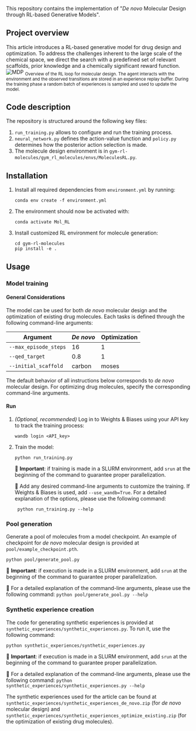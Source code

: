 This repository contains the implementation of "_De novo_ Molecular Design through RL-based Generative Models".

## Project overview
This article introduces a RL-based generative model for drug design and optimization. To address the challenges inherent to the large scale of the chemical space, we direct the search with a predefined set of relevant scaffolds, prior knowledge and a chemically significant reward function.
![MDP](https://github.com/user-attachments/assets/7d12e399-d7e0-4c04-b5ba-e3c743d8f22d)
<sub>Overview of the RL loop for molecular design. The agent interacts with the environment and the observed transitions are stored in an experience replay buffer. During the training phase a random batch of experiences is sampled and used to update the model.</sub>

## Code description
The repository is structured around the following key files:
1. `run_training.py` allows to configure and run the training process.
2. `neural_network.py` defines the action-value function and `policy.py` determines how the posterior action selection is made.
3. The molecule design environment is in `gym-rl-molecules/gym_rl_molecules/envs/MoleculesRL.py`.

## Installation
1. Install all required dependencies from `environment.yml` by running:
   ```
   conda env create -f environment.yml
   ```
2. The environment should now be activated with:
   ```
   conda activate Mol_RL
   ```
3. Install customized RL environment for molecule generation:
   ```
   cd gym-rl-molecules
   pip install -e .
   ```

## Usage

### Model training
#### General Considerations
The model can be used for both *de novo* molecular design and the optimization of existing drug molecules. Each tasks is defined through the following command-line arguments:

| Argument       | *De novo*      | Optimization   |
|----------------|----------------|----------------|
| `--max_episode_steps`  | 16  |   1  |
| `--qed_target`  | 0.8  | 1 |
| `--initial_scaffold`  | carbon  | moses |

The default behavior of all instructions below corresponds to *de novo* molecular design. For optimizing drug molecules, specify the corresponding command-line arguments.

#### Run

1. *(Optional, recommended)* Log in to Weights & Biases using your API key to track the training process:
   ```
   wandb login <API_key>
   ```
2. Train the model:
   ```
   python run_training.py
   ```
   🔹 **Important**: if training is made in a SLURM environment, add `srun` at the beginning of the command to guarantee proper parallelization.

   🔹 Add any desired command-line arguments to customize the training. If Weights & Biases is used, add `--use_wandb=True`. For a detailed explanation of the options, please use the following command:
      ```
       python run_training.py --help
      ```

### Pool generation

Generate a pool of molecules from a model checkpoint.  An example of checkpoint for *de novo* molecular design is provided at `pool/example_checkpoint.pth`.
```
python pool/generate_pool.py
```
   🔹 **Important**: if execution is made in a SLURM environment, add `srun` at the beginning of the command to guarantee proper parallelization.
   
   🔹 For a detailed explanation of the command-line arguments, please use the following command:
      ```
      python pool/generate_pool.py --help
      ```

### Synthetic experience creation

The code for generating synthetic experiences is provided at `synthetic_experiences/synthetic_experiences.py`. To run it, use the following command:
```
python synthetic_experiences/synthetic_experiences.py
```
   🔹 **Important**: if execution is made in a SLURM environment, add `srun` at the beginning of the command to guarantee proper parallelization.
   
   🔹 For a detailed explanation of the command-line arguments, please use the following command:
      ```
      python synthetic_experiences/synthetic_experiences.py --help
      ```

The synthetic experiences used for the article can be found at `synthetic_experiences/synthetic_experiences_de_novo.zip` (for *de novo* molecular design) and `synthetic_experiences/synthetic_experiences_optimize_existing.zip` (for the optimization of existing drug molecules).
